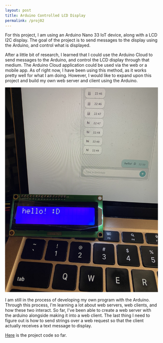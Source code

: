 ```yaml
---
layout: post
title: Arduino Controlled LCD Display
permalink: /proj02
---
```


For this project, I am using an Arduino Nano 33 IoT device, along with a LCD I2C display. The goal of the project is to send messages to the display using the Arduino, and control what is displayed. 

After a little bit of research, I learned that I could use the Arduino Cloud to send messages to the Arduino, and control the LCD display through that medium. The Arduino Cloud application could be used via the web or a mobile app. As of right now, I have been using this method, as it works pretty well for what I am doing. However, I would like to expand upon this project and build my own web server and client using the Arduino.

![msg](/assets/arduino.jpeg)

I am still in the process of developing my own program with the Arduino. Through this process, I'm learning a lot about web servers, web clients, and how these two interact. So far, I've been able to create a web server with the arduino alongside making it into a web client. The last thing I need to figure out is how to send strings over a web request so that the client actually receives a text message to display. 

[Here](https://github.com/ivyngu/arduino-display) is the project code so far.